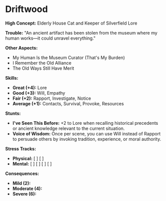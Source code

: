 # Driftwood

**High Concept:** Elderly House Cat and Keeper of Silverfield Lore

**Trouble:** "An ancient artifact has been stolen from the museum where my human works—it could unravel everything."

**Other Aspects:**
*   My Human Is the Museum Curator (That's My Burden)
*   I Remember the Old Alliance
*   The Old Ways Still Have Merit

**Skills:**
*   **Great (+4):** Lore
*   **Good (+3):** Will, Empathy
*   **Fair (+2):** Rapport, Investigate, Notice
*   **Average (+1):** Contacts, Survival, Provoke, Resources

**Stunts:**
*   **I've Seen This Before:** +2 to Lore when recalling historical precedents or ancient knowledge relevant to the current situation.
*   **Voice of Wisdom:** Once per scene, you can use Will instead of Rapport to persuade others by invoking tradition, experience, or moral authority.

**Stress Tracks:**
*   **Physical:** [ ] [ ]
*   **Mental:** [ ] [ ] [ ] [ ]

**Consequences:**
*   **Mild (2):**
*   **Moderate (4):**
*   **Severe (6):**
